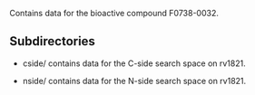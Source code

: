 Contains data for the bioactive compound F0738-0032.

## Subdirectories

- cside/ contains data for the C-side search space on rv1821.

- nside/ contains data for the N-side search space on rv1821.

